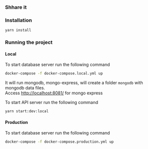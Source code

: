 ### Shhare it

### Installation

`yarn install`

### Running the project

#### Local

To start database server run the following command

```bash
docker-compose -f docker-compose.local.yml up
```

It will run mongodb, mongo-express, will create a folder `mongodb` with mongodb data files.  
Access [http://localhost:8081/](http://localhost:8081/) for mongo express

To start API server run the following command

```bash
yarn start:dev:local
```

#### Production

To start database server run the following command

```bash
docker-compose -f docker-compose.production.yml up
```

